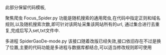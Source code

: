 此部分保留代码模板,

聚焦爬虫 Focus_Spider.py
功能是随机搜索的通用爬虫,在代码中指定正则和域名规则,以及随机搜索次数,即可针对该网址采集该网站所有的url, 通过集合进行去重复,完成后写入set,txt文件中.

多进程 SpiderGaoDe-mode.py 该接口随着改版已经失效,接口依旧存在不过是换了位置,主要的代码功能是多进程与数据库都结合,可以适当修改规则即可使用
